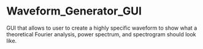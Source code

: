 # Waveform_Generator_GUI
GUI that allows to user to create a highly specific waveform to show what a theoretical Fourier analysis, power spectrum, and spectrogram should look like.
